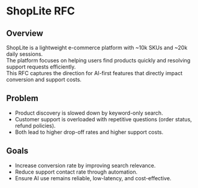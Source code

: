# ShopLite RFC

## Overview
ShopLite is a lightweight e-commerce platform with ~10k SKUs and ~20k daily sessions.  
The platform focuses on helping users find products quickly and resolving support requests efficiently.  
This RFC captures the direction for AI-first features that directly impact conversion and support costs.

## Problem
- Product discovery is slowed down by keyword-only search.  
- Customer support is overloaded with repetitive questions (order status, refund policies).  
- Both lead to higher drop-off rates and higher support costs.

## Goals
- Increase conversion rate by improving search relevance.  
- Reduce support contact rate through automation.  
- Ensure AI use remains reliable, low-latency, and cost-effective.
